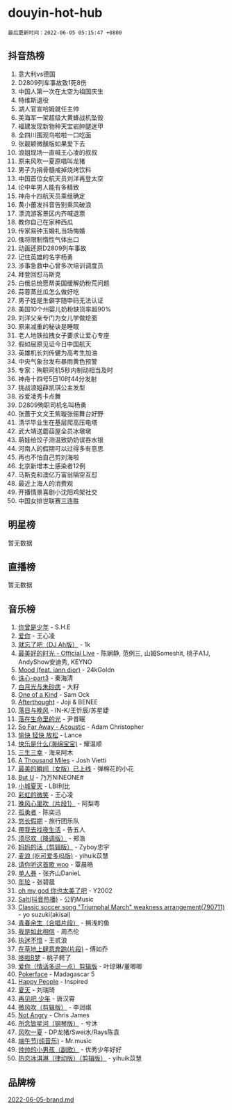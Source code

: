 # douyin-hot-hub

`最后更新时间：2022-06-05 05:15:47 +0800`

## 抖音热榜

1. 意大利vs德国
1. D2809列车事故致1死8伤
1. 中国人第一次在太空为祖国庆生
1. 特维斯退役
1. 湖人官宣哈姆就任主帅
1. 美海军一架超级大黄蜂战机坠毁
1. 福建发现新物种天宝岩肿腿迷甲
1. 全四川围观乌啦啦一口吃面
1. 张靓颖微醺版如果爱下去
1. 浪姐现场一直喊王心凌的叔叔
1. 原来风吹一夏原唱叫龙猪
1. 男子为捐骨髓戒掉烧烤饮料
1. 中国首位女航天员刘洋再登太空
1. 论中年男人能有多精致
1. 神舟十四航天员乘组确定
1. 黄小蕾发抖音告别乘风破浪
1. 漂流游客景区内齐喊退票
1. 教你自己在家种西瓜
1. 传家易钟玉婚礼当场悔婚
1. 俄将限制惰性气体出口
1. 动画还原D2809列车事故
1. 记住英雄的名字杨勇
1. 涉事急救中心曾多次培训调度员
1. 拜登回怼马斯克
1. 白俄总统愿帮美国缓解奶粉荒问题
1. 蒜蓉蒸丝瓜怎么做好吃
1. 男子姓是生僻字随申码无法认证
1. 美国10个州婴儿奶粉缺货率超90%
1. 刘洋父亲专门为女儿学做烩面
1. 原来减重的秘诀是睡眠
1. 老人地铁拉拽女子要求让爱心专座
1. 假如屈原见证今日中国航天
1. 英雄机长刘传健为高考生加油
1. 中央气象台发布暴雨黄色预警
1. 专家：殉职司机5秒内制动相当及时
1. 神舟十四号5日10时44分发射
1. 挑战浪姐薛凯琪公主发型
1. 谷爱凌秀卡点舞
1. D2809殉职司机名叫杨勇
1. 张蔷于文文王紫璇张俪舞台好野
1. 清华毕业生在基层爬高压电塔
1. 武大靖送蘑菇屋全员冰墩墩
1. 萌娃给饺子测温致奶奶误吞水银
1. 河南人的假期可以过得多有意思
1. 再也不怕自己剪刘海啦
1. 北京新增本土感染者12例
1. 马斯克和澳亿万富翁隔空互怼
1. 最近上海人的消费观
1. 开播情景喜剧小沈阳鸡架社交
1. 中国女排世联赛三连胜

## 明星榜

暂无数据

## 直播榜

暂无数据

## 音乐榜

1. [你曾是少年](https://sf3-cdn-tos.douyinstatic.com/obj/tos-cn-ve-2774/3ad035fd0d9342e9a3458a5fcaac2360) - S.H.E
1. [爱你](https://sf6-cdn-tos.douyinstatic.com/obj/tos-cn-ve-2774/738d8b240f1e4519b44cf31c84e02e24) - 王心凌
1. [就忘了吧（DJ Ah版）]() - 1k
1. [最美好的时光 - Official Live]() - 陈娴静, 范例三, 山姆Someshit, 桃子A1J, AndyShow安迪秀, KEYNO
1. [Mood (feat. iann dior)](https://sf3-cdn-tos.douyinstatic.com/obj/tos-cn-ve-2774/297dec6cc7874c9ba0386bae496f82a5) - 24kGoldn
1. [诛心-part3]() - 秦海清
1. [白月光与朱砂痣]() - 大籽
1. [One of a Kind](https://sf3-cdn-tos.douyinstatic.com/obj/tos-cn-ve-2774/0a47d1d2ff5d47ccb42b56567de4456f) - Sam Ock
1. [Afterthought](https://sf3-cdn-tos.douyinstatic.com/obj/tos-cn-ve-2774/5b832cdf45494148ba3c17fc04eec659) - Joji & BENEE
1. [落日与晚风](https://sf3-cdn-tos.douyinstatic.com/obj/tos-cn-ve-2774/c0df4d955e5e4cda94db402d63b71b53) - IN-K/王忻辰/苏星婕
1. [落在生命里的光](https://sf3-cdn-tos.douyinstatic.com/obj/tos-cn-ve-2774/6a3ac5299a304a0babc779305d06ec09) - 尹昔眠
1. [So Far Away - Acoustic](https://sf3-cdn-tos.douyinstatic.com/obj/tos-cn-ve-2774/61ae1d10dc344d839cc414e60fbc1cd7) - Adam Christopher
1. [愉快 轻快 放松]() - Lance
1. [快乐是什么(海绵宝宝)](https://sf6-cdn-tos.douyinstatic.com/obj/tos-cn-ve-2774/c4bb2c16b7f24d34af3edcfb56be2d66) - 耀温顺
1. [三生三幸]() - 海来阿木
1. [A Thousand Miles]() - Josh Vietti
1. [最美的瞬间（女版）已上线](https://sf6-cdn-tos.douyinstatic.com/obj/tos-cn-ve-2774/527ce7f66142422e8d0727588b4f7c73) - 弹棉花的小花
1. [But U](https://sf3-cdn-tos.douyinstatic.com/obj/tos-cn-ve-2774/c9b24e803abb480a87dd1768e2eb1da3) - 乃万NINEONE#
1. [小城夏天]() - LBI利比
1. [彩虹的微笑](https://sf6-cdn-tos.douyinstatic.com/obj/tos-cn-ve-2774/15a6bbfb1b4c4bc1bf518daf2768b2b9) - 王心凌
1. [晚风心里吹（片段1）](https://sf6-cdn-tos.douyinstatic.com/obj/tos-cn-ve-2774/504672ab830c472fa6a5870195b458a9) - 阿梨粤
1. [孤勇者]() - 陈奕迅
1. [悠长假期]() - 旅行团乐队
1. [帶我去找夜生活]() - 告五人
1. [须尽欢（降调版）]() - 郑浩
1. [妈妈的话（剪辑版）]() - Zyboy忠宇
1. [麦浪 (吃可爱多吗版)](https://sf6-cdn-tos.douyinstatic.com/obj/tos-cn-ve-2774/fb2bf2aaa2854aaa8ec0fcfabbee4bd8) - yihuik苡慧
1. [请你听这首歌 woo]() - 覃晨皓
1. [单人券]() - 张齐山DanieL
1. [年轮]() - 张碧晨
1. [oh my god 你也太美了吧]() - Y2002
1. [Salt(抖音热播)](https://sf3-cdn-tos.douyinstatic.com/obj/tos-cn-ve-2774/e257fa68832a41b5b4fb24ffae3c01cb) - 公豹Music
1. [Classic soccer song "Triumphal March" weakness arrangement(790711)](https://sf3-cdn-tos.douyinstatic.com/obj/tos-cn-ve-2774/7881e2ee1b664fe9ae8d0b4e47c46751) - yo suzuki(akisai)
1. [青春余生（合唱片段）]() - 搁浅的鱼
1. [我是如此相信]() - 周杰伦
1. [执迷不悟]() - 王贰浪
1. [在草地上肆意奔跑(片段)](https://sf6-cdn-tos.douyinstatic.com/obj/tos-cn-ve-2774/53a701c9c2fa45a0b21bb0c91aa90880) - 傅如乔
1. [哆啦B梦](https://sf6-cdn-tos.douyinstatic.com/obj/tos-cn-ve-2774/11d91e597d504e8888820e5a70a9f69f) - 桃子鳄了
1. [爱你（情话多说一点）剪辑版](https://sf6-cdn-tos.douyinstatic.com/obj/tos-cn-ve-2774/c90e07cc3b804f3fbae1208bcb7f998f) - 叶琼琳/董唧唧
1. [Pokerface]() - Madagascar 5
1. [Happy People]() - Inspired
1. [夏天]() - 刘瑞琦
1. [再见吧 少年](https://sf3-cdn-tos.douyinstatic.com/obj/tos-cn-ve-2774/80ccd874c81144409784ae29188d9452) - 唐汉霄
1. [微风吹（剪辑版）]() - 李润祺
1. [Not Angry](https://sf6-cdn-tos.douyinstatic.com/obj/tos-cn-ve-2774/651f30a826dc43cbb6becf6b048f9541) - Chris James
1. [所念皆星河（钢琴版）]() - 兮沐
1. [风吹一夏](https://sf3-cdn-tos.douyinstatic.com/obj/tos-cn-ve-2774/64b5a4609eb843c29c974d39d4d5d058) - DP龙猪/Swei水/Rays陈袁
1. [端午节(纯音乐)](https://sf3-cdn-tos.douyinstatic.com/obj/tos-cn-ve-2774/8bcc51e4a315479a88f0f6c558fd7384) - Mr.music
1. [帅帅的小男孩（副歌）](https://sf3-cdn-tos.douyinstatic.com/obj/tos-cn-ve-2774/dd4c9a1fe6254ffba9a7db4eefd61def) - 优秀少年好好
1. [热恋冰淇淋（律动版）（剪辑版）](https://sf3-cdn-tos.douyinstatic.com/obj/tos-cn-ve-2774/f1d2a591fa43439b995217ebd60b28d8) - yihuik苡慧

## 品牌榜

[2022-06-05-brand.md](2022-06-05-brand.md)
